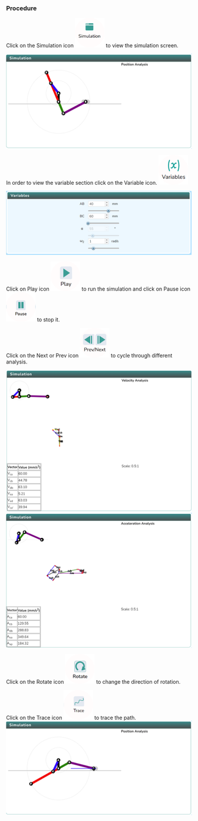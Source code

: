 ### Procedure

<div style="text-align:left">
  Click on the Simulation icon    <img src="images/simulation.png" alt="Alt text" style="height:80px; width:80px;">  to view the simulation screen. 

   ![Alt text](images/procedure_1a.png)
   
   In order to view the variable section click on the Variable icon. <img src="images/var1.png" alt="Alt text" style="height:80px; width:80px;">

   ![Alt text](images/var2.png)

   Click on Play icon <img src="images/play1.png" alt="Alt text" style="height:80px; width:80px;"> to run the simulation and click on Pause icon <img src="images/pause.png" alt="Alt text" style="height:80px; width:80px;"> to stop it.

   Click on the Next or Prev icon <img src="images/prenex.png" alt="Alt text" style="height:80px; width:80px;"> to cycle through different analysis. 

![Alt text](images/velocity%20analysis.png)
![Alt text](images//Accelaration%20analysis.png)

 Click on the Rotate icon  <img src="images/rotate clockwise.png" alt="Alt text" style="height:80px; width:80px;"> to change the direction of rotation.

 Click on the Trace icon  <img src="images/Trace.png" alt="Alt text" style="height:80px; width:80px;"> to trace the path.    
   ![Alt text](images/Trace%20part.png)
</div>
